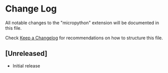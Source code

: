 # Change Log

All notable changes to the "micropython" extension will be documented in this file.

Check [Keep a Changelog](http://keepachangelog.com/) for recommendations on how to structure this file.

## [Unreleased]

- Initial release